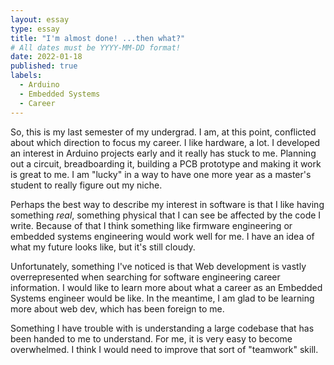 ```yaml
---
layout: essay
type: essay
title: "I'm almost done! ...then what?"
# All dates must be YYYY-MM-DD format!
date: 2022-01-18
published: true
labels:
  - Arduino
  - Embedded Systems
  - Career
---
```

So, this is my last semester of my undergrad. I am, at this point, conflicted about which direction to focus my career. I like hardware, a lot. I developed an interest in Arduino projects early and it really has stuck to me. Planning out a circuit, breadboarding it, building a PCB prototype and making it work is great to me. I am "lucky" in a way to have one more year as a master's student to really figure out my niche.

Perhaps the best way to describe my interest in software is that I like having something *real*, something physical that I can see be affected by the code I write. Because of that I think something like firmware engineering or embedded systems engineering would work well for me. I have an idea of what my future looks like, but it's still cloudy.

Unfortunately, something I've noticed is that Web development is vastly overrepresented when searching for software engineering career information. I would like to learn more about what a career as an Embedded Systems engineer would be like. In the meantime, I am glad to be learning more about web dev, which has been foreign to me.

Something I have trouble with is understanding a large codebase that has been handed to me to understand. For me, it is very easy to become overwhelmed. I think I would need to improve that sort of "teamwork" skill.
